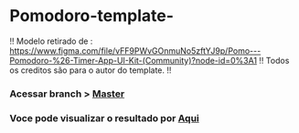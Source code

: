 # Pomodoro-template-
  !! Modelo retirado de : https://www.figma.com/file/vFF9PWvGOnmuNo5zftYJ9p/Pomo---Pomodoro-%26-Timer-App-UI-Kit-(Community)?node-id=0%3A1 !!
   Todos os creditos são para o autor do template. !!
 ### Acessar branch  >  <a href="https://github.com/casiokobs/Mobile-UI-Kit-Ecommerce/tree/master">Master</a>
 ### Voce pode visualizar o resultado por <a href="https://casiokobs.github.io/Mobile-UI-Kit-Ecommerce/">Aqui</a>
